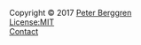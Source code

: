 Copyright &copy; 2017 [Peter Berggren](https://sites.google.com/berggren.im/peters-sida)   
[License:MIT](https://opensource.org/licenses/MIT)   
[Contact](https://sites.google.com/berggren.im/peters-sida)
